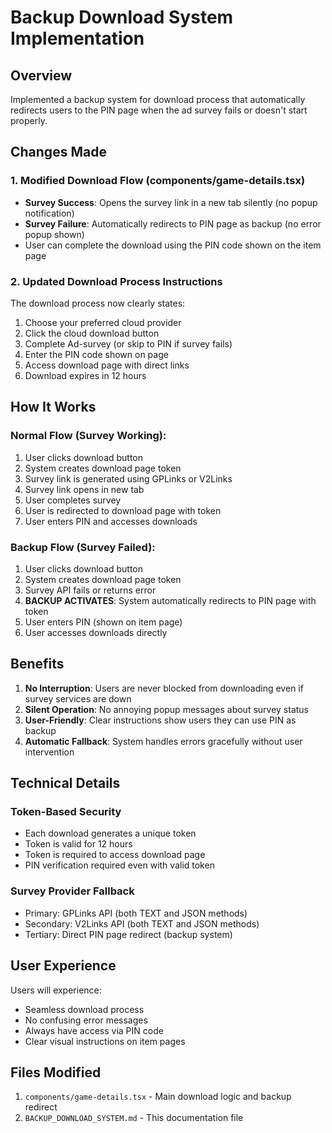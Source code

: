 # Backup Download System Implementation

## Overview
Implemented a backup system for download process that automatically redirects users to the PIN page when the ad survey fails or doesn't start properly.

## Changes Made

### 1. Modified Download Flow (components/game-details.tsx)
- **Survey Success**: Opens the survey link in a new tab silently (no popup notification)
- **Survey Failure**: Automatically redirects to PIN page as backup (no error popup shown)
- User can complete the download using the PIN code shown on the item page

### 2. Updated Download Process Instructions
The download process now clearly states:
1. Choose your preferred cloud provider
2. Click the cloud download button
3. Complete Ad-survey (or skip to PIN if survey fails)
4. Enter the PIN code shown on page
5. Access download page with direct links
6. Download expires in 12 hours

## How It Works

### Normal Flow (Survey Working):
1. User clicks download button
2. System creates download page token
3. Survey link is generated using GPLinks or V2Links
4. Survey link opens in new tab
5. User completes survey
6. User is redirected to download page with token
7. User enters PIN and accesses downloads

### Backup Flow (Survey Failed):
1. User clicks download button
2. System creates download page token
3. Survey API fails or returns error
4. **BACKUP ACTIVATES**: System automatically redirects to PIN page with token
5. User enters PIN (shown on item page)
6. User accesses downloads directly

## Benefits

1. **No Interruption**: Users are never blocked from downloading even if survey services are down
2. **Silent Operation**: No annoying popup messages about survey status
3. **User-Friendly**: Clear instructions show users they can use PIN as backup
4. **Automatic Fallback**: System handles errors gracefully without user intervention

## Technical Details

### Token-Based Security
- Each download generates a unique token
- Token is valid for 12 hours
- Token is required to access download page
- PIN verification required even with valid token

### Survey Provider Fallback
- Primary: GPLinks API (both TEXT and JSON methods)
- Secondary: V2Links API (both TEXT and JSON methods)
- Tertiary: Direct PIN page redirect (backup system)

## User Experience

Users will experience:
- Seamless download process
- No confusing error messages
- Always have access via PIN code
- Clear visual instructions on item pages

## Files Modified

1. `components/game-details.tsx` - Main download logic and backup redirect
2. `BACKUP_DOWNLOAD_SYSTEM.md` - This documentation file
